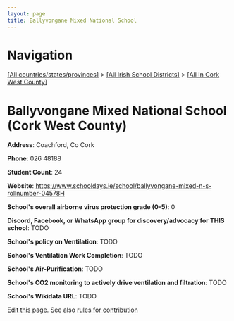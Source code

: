 ```yaml
---
layout: page
title: Ballyvongane Mixed National School
---
```

# Navigation

[[All countries/states/provinces]](../../..) > [[All Irish School Districts]](../..) > [[All In Cork West County]](..)

# Ballyvongane Mixed National School (Cork West County)

**Address**: Coachford, Co Cork

**Phone**: 026 48188

**Student Count**: 24

**Website**: <https://www.schooldays.ie/school/ballyvongane-mixed-n-s-rollnumber-04578H>

**School's overall airborne virus protection grade (0-5)**: 0

**Discord, Facebook, or WhatsApp group for discovery/advocacy for THIS school**: TODO

**School's policy on Ventilation**: TODO

**School's Ventilation Work Completion**: TODO

**School's Air-Purification**: TODO

**School's CO2 monitoring to actively drive ventilation and filtration**: TODO

**School's Wikidata URL**: TODO


[Edit this page](https://github.com/ventilate-schools/Ireland/edit/main/./Cork_West_County/Ballyvongane_Mixed_National_School.md). See also [rules for contribution](../../../contribution-rules/)